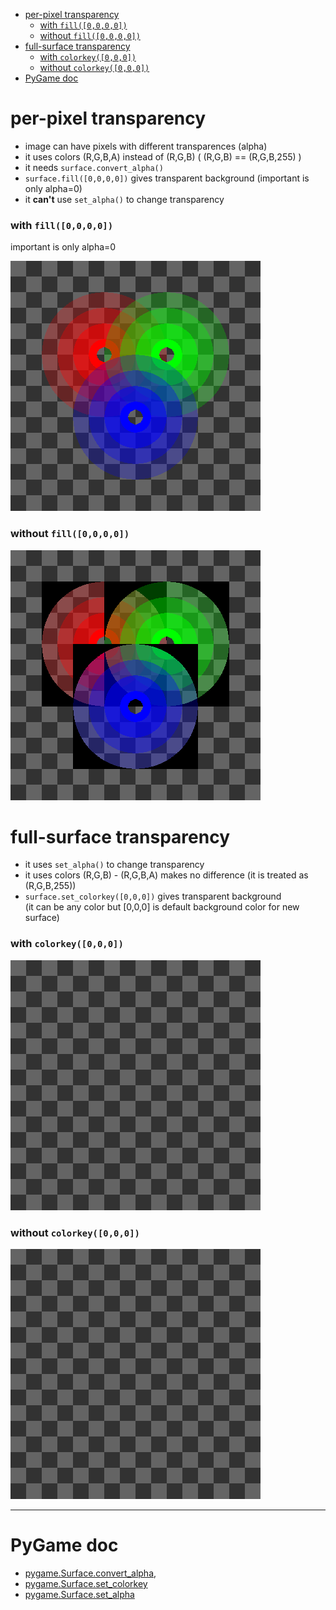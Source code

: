 - [per-pixel transparency](#per-pixel-transparency)
    - [with `fill([0,0,0,0])`](#with-fill0000)
    - [without `fill([0,0,0,0])`](#without-fill0000)
- [full-surface transparency](#full-surface-transparency)
    - [with `colorkey([0,0,0])`](#with-colorkey000)
    - [without `colorkey([0,0,0])`](#without-colorkey000)
- [PyGame doc](#pygame-doc)    
    
# per-pixel transparency

- image can have pixels with different transparences (alpha)
- it uses colors (R,G,B,A) instead of (R,G,B) ( (R,G,B) == (R,G,B,255) )
- it needs `surface.convert_alpha()`
- `surface.fill([0,0,0,0])` gives transparent background (important is only alpha=0)
- it **can't** use `set_alpha()` to change transparency

### with `fill([0,0,0,0])`  

important is only alpha=0

![#1](screenshots/per-pixel.png?raw=true)

### without `fill([0,0,0,0])`

![#1](screenshots/per-pixel-without-fill.png?raw=true)

# full-surface transparency

- it uses `set_alpha()` to change transparency
- it uses colors (R,G,B) - (R,G,B,A) makes no difference (it is treated as (R,G,B,255))
- `surface.set_colorkey([0,0,0])` gives transparent background   
(it can be any color but [0,0,0] is default background color for new surface)

###  with `colorkey([0,0,0])`

![#1](screenshots/full-surface.gif?raw=true)

### without `colorkey([0,0,0])`

![#1](screenshots/full-surface-without-colorkey.gif?raw=true)

---

# PyGame doc

- [pygame.Surface.convert_alpha](http://pygame.org/docs/ref/surface.html#pygame.Surface.convert_alpha), 
- [pygame.Surface.set_colorkey](http://pygame.org/docs/ref/surface.html#pygame.Surface.set_colorkey)
- [pygame.Surface.set_alpha](http://pygame.org/docs/ref/surface.html#pygame.Surface.set_alpha)
